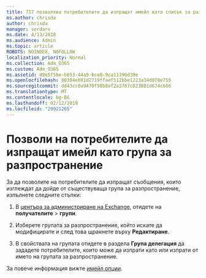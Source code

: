 ```yaml
---
title: 717 позволява потребителите да изпращат имейл като списък за разпространение
ms.author: chrisda
author: chrisda
manager: serdars
ms.date: 4/13/2018
ms.audience: Admin
ms.topic: article
ROBOTS: NOINDEX, NOFOLLOW
localization_priority: Normal
ms.collection: Adm_O365
ms.custom: Adm_O365
ms.assetid: d9e5f5be-b653-44a9-bce8-9ca11396d39e
ms.openlocfilehash: 80384eb91d2719ffaef512bbe1223a34d078e755
ms.sourcegitcommit: dd43cc0a9470f98b8ef2a3787c823801d674c666
ms.translationtype: MT
ms.contentlocale: bg-BG
ms.lasthandoff: 02/12/2019
ms.locfileid: "29921265"
---
```

# <a name="allow-users-to-send-email-as-a-distribution-group"></a>Позволи на потребителите да изпращат имейл като група за разпространение

За да позволите на потребителите да изпращат съобщения, които изглеждат да дойде от съществуваща група за разпространение, изпълнете следните стъпки:
  
1. В [центъра за администриране на Exchange](https://outlook.office365.com/ecp/), отидете на **получателите** \> **групи**.
    
2. Изберете групата за разпространение, който искате да модифицирате и след това щракнете върху **Редактиране**.
    
3. В свойствата на групата отидете в раздела **Група делегация** да зададете потребителите, които може да изпрати като или изпрати от името на групата за разпространение. 
    
За повече информация вижте [имейл опции](https://technet.microsoft.com/library/bb124513.aspx#groupdelegation).
  

